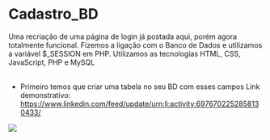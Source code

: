 # Cadastro_BD
Uma recriação de uma página de login já postada aqui, porém agora totalmente funcional. Fizemos a ligação com o Banco de Dados e utilizamos a variável $_SESSION em PHP. Utilizamos as tecnologias HTML, CSS, JavaScript, PHP e MySQL
<br><br>
- Primeiro temos que criar uma tabela no seu BD com esses campos
Link demonstrativo: https://www.linkedin.com/feed/update/urn:li:activity:6976702252858130433/
<img src="https://raw.githubusercontent.com/Suubiprabaxo/Portfolio-Responsive-3/main/portR3.jpeg"/>
